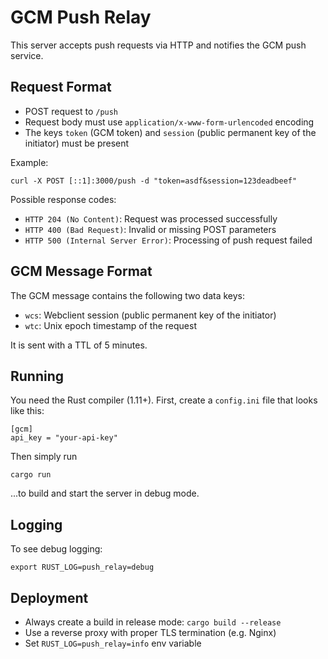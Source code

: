 # GCM Push Relay

This server accepts push requests via HTTP and notifies the GCM push service.

## Request Format

- POST request to `/push`
- Request body must use `application/x-www-form-urlencoded` encoding
- The keys `token` (GCM token) and `session` (public permanent key of the initiator) must be present

Example:

    curl -X POST [::1]:3000/push -d "token=asdf&session=123deadbeef"

Possible response codes:

- `HTTP 204 (No Content)`: Request was processed successfully
- `HTTP 400 (Bad Request)`: Invalid or missing POST parameters
- `HTTP 500 (Internal Server Error)`: Processing of push request failed

## GCM Message Format

The GCM message contains the following two data keys:

- `wcs`: Webclient session (public permanent key of the initiator)
- `wtc`: Unix epoch timestamp of the request

It is sent with a TTL of 5 minutes.

## Running

You need the Rust compiler (1.11+). First, create a `config.ini` file that
looks like this:

    [gcm]
    api_key = "your-api-key"

Then simply run

    cargo run

...to build and start the server in debug mode.

## Logging

To see debug logging:

    export RUST_LOG=push_relay=debug

## Deployment

- Always create a build in release mode: `cargo build --release`
- Use a reverse proxy with proper TLS termination (e.g. Nginx)
- Set `RUST_LOG=push_relay=info` env variable
